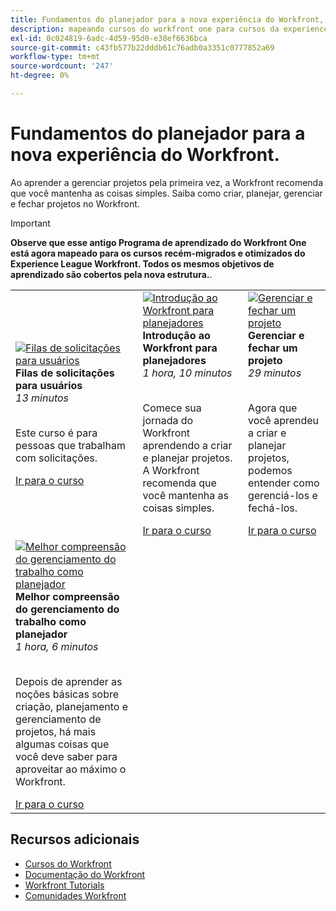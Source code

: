 ```yaml
---
title: Fundamentos do planejador para a nova experiência do Workfront, Parte 1 e 2
description: mapeando cursos do workfront one para cursos da experience league
exl-id: 0c024819-6adc-4d59-95d0-e38ef6636bca
source-git-commit: c43fb577b22dddb61c76adb0a3351c0777852a69
workflow-type: tm+mt
source-wordcount: '247'
ht-degree: 0%

---
```


# Fundamentos do planejador para a nova experiência do Workfront.

Ao aprender a gerenciar projetos pela primeira vez, a Workfront recomenda que você mantenha as coisas simples. Saiba como criar, planejar, gerenciar e fechar projetos no Workfront.

>[!IMPORTANT]
>
>**Observe que esse antigo Programa de aprendizado do Workfront One está agora mapeado para os cursos recém-migrados e otimizados do Experience League Workfront.  Todos os mesmos objetivos de aprendizado são cobertos pela nova estrutura.**.

<table>
  <tr>
   <td>
      <a href="https://experienceleague.adobe.com/?recommended=Workfront-U-1-2022.1.planners">
      <img alt="Filas de solicitações para usuários" src="https://cdn.experienceleague.adobe.com/thumb/request-queues-for-users.png"/>
      </a>
      <div>
         <strong>Filas de solicitações para usuários</strong></a>         
         <br/><em>13 minutos</em>
      </div>
      <p>
        <br/>
         Este curso é para pessoas que trabalham com solicitações.
      </p>
      <a  rel="noreferrer" target="_blank" href="https://experienceleague.adobe.com/?recommended=Workfront-U-1-2022.2.request-queues" class="spectrum-Button spectrum-Button--primary spectrum-Button--sizeM">
      <span class="spectrum-Button-label has-no-wrap has-text-weight-bold">Ir para o curso</span>
      </a>
   </td>   
   <td>
      <a href="https://experienceleague.adobe.com/?recommended=Workfront-U-1-2022.1.planners">
      <img alt="Introdução ao Workfront para planejadores" src="https://cdn.experienceleague.adobe.com/thumb/get-started-with-workfront-for-planners.png"/>
      </a>
      <div>
         <strong>Introdução ao Workfront para planejadores</strong></a>         
         <br/><em>1 hora, 10 minutos</em>
      </div>
      <p>
        <br/>
         Comece sua jornada do Workfront aprendendo a criar e planejar projetos. A Workfront recomenda que você mantenha as coisas simples.
      </p>
      <a  rel="noreferrer" target="_blank" href="https://experienceleague.adobe.com/?recommended=Workfront-U-1-2022.1.planners" class="spectrum-Button spectrum-Button--primary spectrum-Button--sizeM">
      <span class="spectrum-Button-label has-no-wrap has-text-weight-bold">Ir para o curso</span>
      </a>
   </td>
    <td>
      <a href="https://experienceleague.adobe.com/?recommended=Workfront-U-1-2022.2.planners">
      <img alt="Gerenciar e fechar um projeto" src="https://cdn.experienceleague.adobe.com/thumb/manage-and-close-a-project.png"/>
      </a>
      <div>
         <strong>Gerenciar e fechar um projeto</strong></a>         
         <br/><em>29 minutos</em>
      </div>
      <p>
        <br/>
         Agora que você aprendeu a criar e planejar projetos, podemos entender como gerenciá-los e fechá-los.
      </p>
      <a  rel="noreferrer" target="_blank" href="https://experienceleague.adobe.com/?recommended=Workfront-U-1-2022.2.planners" class="spectrum-Button spectrum-Button--primary spectrum-Button--sizeM">
      <span class="spectrum-Button-label has-no-wrap has-text-weight-bold">Ir para o curso</span>
      </a>
   </td>
  </tr>
  <tr>
   <td>
      <a href="https://experienceleague.adobe.com/?recommended=Workfront-U-1-2022.3.planners">
      <img alt="Melhor compreensão do gerenciamento do trabalho como planejador" src="https://cdn.experienceleague.adobe.com/thumb/further-understanding-of-managing-work-as-a-planner.png"/>
      </a>
      <div>
         <strong>Melhor compreensão do gerenciamento do trabalho como planejador</strong></a>         
         <br/><em>1 hora, 6 minutos</em>
      </div>
      <p>
        <br/>
         Depois de aprender as noções básicas sobre criação, planejamento e gerenciamento de projetos, há mais algumas coisas que você deve saber para aproveitar ao máximo o Workfront.
      </p>
      <a  rel="noreferrer" target="_blank" href="https://experienceleague.adobe.com/?recommended=Workfront-U-1-2022.3.planners" class="spectrum-Button spectrum-Button--primary spectrum-Button--sizeM">
      <span class="spectrum-Button-label has-no-wrap has-text-weight-bold">Ir para o curso</span>
      </a>
   </td>
  </tr>

</table>

## Recursos adicionais

* [Cursos do Workfront](https://experienceleague.adobe.com/?lang=en&amp;Solution=Workfront#courses)
* [Documentação do Workfront](https://experienceleague.adobe.com/docs/workfront.html)
* [Workfront Tutorials](https://experienceleague.adobe.com/docs/workfront-learn/tutorials-workfront/home.html)
* [Comunidades Workfront](https://experienceleaguecommunities.adobe.com/t5/workfront/ct-p/workfront)

